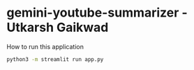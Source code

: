 # gemini-youtube-summarizer -Utkarsh Gaikwad

How to run this application 
~~~bash
python3 -m streamlit run app.py
~~~
